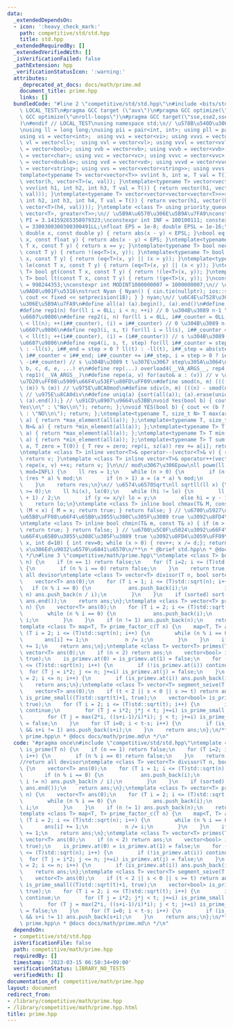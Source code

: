 ```yaml
---
data:
  _extendedDependsOn:
  - icon: ':heavy_check_mark:'
    path: competitive/std/std.hpp
    title: std.hpp
  _extendedRequiredBy: []
  _extendedVerifiedWith: []
  _isVerificationFailed: false
  _pathExtension: hpp
  _verificationStatusIcon: ':warning:'
  attributes:
    _deprecated_at_docs: docs/math/prime.md
    document_title: prime.hpp
    links: []
  bundledCode: "#line 2 \"competitive/std/std.hpp\"\n#include <bits/stdc++.h>\n#ifndef\
    \ LOCAL_TEST\n#pragma GCC target (\"avx\")\n#pragma GCC optimize(\"O3\")\n#pragma\
    \ GCC optimize(\"unroll-loops\")\n#pragma GCC target(\"sse,sse2,sse3,ssse3,sse4,popcnt,abm,mmx,avx,tune=native\"\
    )\n#endif // LOCAL_TEST\nusing namespace std;\n// \u578B\u540D\u306E\u77ED\u7E2E\
    \nusing ll = long long;\nusing pii = pair<int, int>; using pll = pair<ll, ll>;\n\
    using vi = vector<int>;  using vvi = vector<vi>; using vvvi = vector<vvi>;\nusing\
    \ vl = vector<ll>;  using vvl = vector<vl>; using vvvl = vector<vvl>;\nusing vb\
    \ = vector<bool>; using vvb = vector<vb>; using vvvb = vector<vvb>;\nusing vc\
    \ = vector<char>; using vvc = vector<vc>; using vvvc = vector<vvc>;\nusing vd\
    \ = vector<double>; using vvd = vector<vd>; using vvvd = vector<vvd>;\nusing vs\
    \ = vector<string>; using vvs = vector<vector<string>>; using vvvs = vector<vector<vector<string>>>;\n\
    template<typename T> vector<vector<T>> vv(int h, int w, T val = T()) { return\
    \ vector(h, vector<T>(w, val)); }\ntemplate<typename T> vector<vector<vector<T>>>\
    \ vvv(int h1, int h2, int h3, T val = T()) { return vector(h1, vector(h2, vector<T>(h3,\
    \ val))); }\ntemplate<typename T> vector<vector<vector<vector<T>>>> vvvv(int h1,\
    \ int h2, int h3, int h4, T val = T()) { return vector(h1, vector(h2, vector(h3,\
    \ vector<T>(h4, val)))); }\ntemplate <class T> using priority_queue_min = priority_queue<T,\
    \ vector<T>, greater<T>>;\n// \u5B9A\u6570\u306E\u5B9A\u7FA9\nconstexpr double\
    \ PI = 3.14159265358979323;\nconstexpr int INF = 100100111; constexpr ll INFL\
    \ = 3300300300300300491LL;\nfloat EPS = 1e-8; double EPSL = 1e-16;\nbool eq(const\
    \ double x, const double y) { return abs(x - y) < EPSL; }\nbool eq(const float\
    \ x, const float y) { return abs(x - y) < EPS; }\ntemplate<typename T> bool eq(const\
    \ T x, const T y) { return x == y; }\ntemplate<typename T> bool neq(const T x,\
    \ const T y) { return !(eq<T>(x, y)); }\ntemplate<typename T> bool ge(const T\
    \ x, const T y) { return (eq<T>(x, y) || (x > y)); }\ntemplate<typename T> bool\
    \ le(const T x, const T y) { return (eq<T>(x, y) || (x < y)); }\ntemplate<typename\
    \ T> bool gt(const T x, const T y) { return !(le<T>(x, y)); }\ntemplate<typename\
    \ T> bool lt(const T x, const T y) { return !(ge<T>(x, y)); }\nconstexpr int MODINT998244353\
    \ = 998244353;\nconstexpr int MODINT1000000007 = 1000000007;\n// \u5165\u51FA\u529B\
    \u9AD8\u901F\u5316\nstruct Nyan { Nyan() { cin.tie(nullptr); ios::sync_with_stdio(false);\
    \ cout << fixed << setprecision(18); } } nyan;\n// \u6C4E\u7528\u30DE\u30AF\u30ED\
    \u306E\u5B9A\u7FA9\n#define all(a) (a).begin(), (a).end()\n#define sz(x) ((int)(x).size())\n\
    #define rep1(n) for(ll i = 0LL; i < n; ++i) // 0 \u304B\u3089 n-1 \u307E\u3067\
    \u6607\u9806\n#define rep2(i, n) for(ll i = 0LL, i##_counter = 0LL; i##_counter\
    \ < ll(n); ++(i##_counter), (i) = i##_counter) // 0 \u304B\u3089 n-1 \u307E\u3067\
    \u6607\u9806\n#define rep3(i, s, t) for(ll i = ll(s), i##_counter = ll(s); i##_counter\
    \ < ll(t); ++(i##_counter), (i) = (i##_counter)) // s \u304B\u3089 t \u307E\u3067\
    \u6607\u9806\n#define rep4(i, s, t, step) for(ll i##_counter = step > 0 ? ll(s)\
    \ : -ll(s), i##_end = step > 0 ? ll(t) : -ll(t), i##_step = abs(step), i = ll(s);\
    \ i##_counter < i##_end; i##_counter += i##_step, i = step > 0 ? i##_counter :\
    \ -i##_counter) // s \u304B\u3089 t \u307E\u3067 step\u305A\u3064\n#define overload4(a,\
    \ b, c, d, e, ...) e\n#define rep(...) overload4(__VA_ARGS__, rep4, rep3, rep2,\
    \ rep1)(__VA_ARGS__)\n#define repe(a, v) for(auto& a : (v)) // v \u306E\u5168\u8981\
    \u7D20\uFF08\u5909\u66F4\u53EF\u80FD\uFF09\n#define smod(n, m) ((((n) % (m)) +\
    \ (m)) % (m)) // \u975E\u8CA0mod\n#define sdiv(n, m) (((n) - smod(n, m)) / (m))\
    \ // \u975E\u8CA0div\n#define uniq(a) {sort(all(a)); (a).erase(unique(all(a)),\
    \ (a).end());} // \u91CD\u8907\u9664\u53BB\nvoid Yes(bool b) { cout << (b ? \"\
    Yes\\n\" : \"No\\n\"); return; };\nvoid YES(bool b) { cout << (b ? \"YES\\n\"\
    \ : \"NO\\n\"); return; };\ntemplate<typename T, size_t N> T max(array<T, N>&\
    \ a) { return *max_element(all(a)); };\ntemplate<typename T, size_t N> T min(array<T,\
    \ N>& a) { return *min_element(all(a)); };\ntemplate<typename T> T max(vector<T>&\
    \ a) { return *max_element(all(a)); };\ntemplate<typename T> T min(vector<T>&\
    \ a) { return *min_element(all(a)); };\ntemplate<typename T> T sum(vector<T>&\
    \ a, T zero = T(0)) { T rev = zero; rep(i, sz(a)) rev += a[i]; return rev; };\n\
    \ntemplate <class T> inline vector<T>& operator--(vector<T>& v) { repe(x, v) --x;\
    \ return v; }\ntemplate <class T> inline vector<T>& operator++(vector<T>& v) {\
    \ repe(x, v) ++x; return v; }\n\n// mod\u3067\u306Epow\nll powm(ll a, ll n, ll\
    \ mod=INFL) {\n    ll res = 1;\n    while (n > 0) {\n        if (n & 1) res =\
    \ (res * a) % mod;\n        if (n > 1) a = (a * a) % mod;\n        n >>= 1;\n\
    \    }\n    return res;\n}\n// \u6574\u6570Sqrt\nll sqrtll(ll x) {\n    assert(x\
    \ >= 0);\n    ll hi(x), lo(0);\n    while (hi != lo) {\n        ll y = (hi + lo\
    \ + 1) / 2;\n        if (y <= x/y) lo = y;\n        else hi = y - 1;\n    }\n\
    \    return lo;\n}\ntemplate <class T> inline bool chmax(T& M, const T& x) { if\
    \ (M < x) { M = x; return true; } return false; } // \u6700\u5927\u5024\u3092\u66F4\
    \u65B0\uFF08\u66F4\u65B0\u3055\u308C\u305F\u3089 true \u3092\u8FD4\u3059\uFF09\
    \ntemplate <class T> inline bool chmin(T& m, const T& x) { if (m > x) { m = x;\
    \ return true; } return false; } // \u6700\u5C0F\u5024\u3092\u66F4\u65B0\uFF08\
    \u66F4\u65B0\u3055\u308C\u305F\u3089 true \u3092\u8FD4\u3059\uFF09\nint digit(ll\
    \ x, int d=10) { int rev=0; while (x > 0) { rev++; x /= d;}; return rev; } //\
    \ x\u306Ed\u9032\u6570\u6841\u6570\n/**\n * @brief std.hpp\n * @docs docs/std/std.md\n\
    \ */\n#line 3 \"competitive/math/prime.hpp\"\ntemplate <class T> bool is_prime(T\
    \ n) {\n    if (n == 1) return false;\n    for (T i=2; i <= (T)std::sqrt(n); i++)\
    \ {\n        if (n % i == 0) return false;\n    }\n    return true;\n};\n//return\
    \ all devisor\ntemplate <class T> vector<T> divisor(T n, bool sorted=true) {\n\
    \    vector<T> ans(0);\n    for (T i = 1; i <= (T)std::sqrt(n); i++) {\n     \
    \   if (n % i == 0) {\n            ans.push_back(i);\n            if (i * i !=\
    \ n) ans.push_back(n / i);\n        }\n    }\n    if (sorted) sort(ans.begin(),\
    \ ans.end());\n    return ans;\n};\ntemplate <class T> vector<T> prime_factor(T\
    \ n) {\n    vector<T> ans(0);\n    for (T i = 2; i <= (T)std::sqrt(n); i++) {\n\
    \        while (n % i == 0) {\n            ans.push_back(i);\n            n /=\
    \ i;\n        }\n    }\n    if (n != 1) ans.push_back(n);\n    return ans;\n};\n\
    template <class T> map<T, T> prime_factor_c(T n) {\n    map<T, T> ans;\n    for\
    \ (T i = 2; i <= (T)std::sqrt(n); i++) {\n        while (n % i == 0) {\n     \
    \       ans[i] += 1;\n            n /= i;\n        }\n    }\n    if (n != 1) ans[n]\
    \ += 1;\n    return ans;\n};\ntemplate <class T> vector<T> primes(T n) {\n   \
    \ vector<T> ans(0);\n    if (n < 2) return ans;\n    vector<bool> is_primev(n+1,\
    \ true);\n    is_primev.at(0) = is_primev.at(1) = false;\n    for (T i = 2; i\
    \ <= (T)std::sqrt(n); i++) {\n        if (!is_primev.at(i)) continue;\n      \
    \  for (T j = i*2; j <= n; j+=i) is_primev.at(j) = false;\n    }\n    for (T i\
    \ = 2; i <= n; i++) {\n        if (is_primev.at(i)) ans.push_back(i);\n    }\n\
    \    return ans;\n};\ntemplate <class T> vector<T> segment_seive(T s, T t) {\n\
    \    vector<T> ans(0);\n    if (t < 2 || s < 0 || s >= t) return ans;\n    vector<bool>\
    \ is_prime_small((T)std::sqrt(t)+1, true);\n    vector<bool> is_prime_large(t-s,\
    \ true);\n    for (T i = 2; i <= (T)std::sqrt(t); i++) {\n        if (!is_prime_small.at(i))\
    \ continue;\n        for (T j = i*2; j*j < t; j+=i) is_prime_small.at(j) = false;\n\
    \        for (T j = max(2*i, ((s+i-1)/i)*i); j < t; j+=i) is_prime_large.at(j-s)\
    \ = false;\n    }\n    for (T i=0; i < t-s; i++) {\n        if (is_prime_large.at(i)\
    \ && s+i != 1) ans.push_back(s+i);\n    }\n    return ans;\n};\n/**\n * @brief\
    \ prime.hpp\n * @docs docs/math/prime.md\n */\n"
  code: "#pragma once\n#include \"competitive/std/std.hpp\"\ntemplate <class T> bool\
    \ is_prime(T n) {\n    if (n == 1) return false;\n    for (T i=2; i <= (T)std::sqrt(n);\
    \ i++) {\n        if (n % i == 0) return false;\n    }\n    return true;\n};\n\
    //return all devisor\ntemplate <class T> vector<T> divisor(T n, bool sorted=true)\
    \ {\n    vector<T> ans(0);\n    for (T i = 1; i <= (T)std::sqrt(n); i++) {\n \
    \       if (n % i == 0) {\n            ans.push_back(i);\n            if (i *\
    \ i != n) ans.push_back(n / i);\n        }\n    }\n    if (sorted) sort(ans.begin(),\
    \ ans.end());\n    return ans;\n};\ntemplate <class T> vector<T> prime_factor(T\
    \ n) {\n    vector<T> ans(0);\n    for (T i = 2; i <= (T)std::sqrt(n); i++) {\n\
    \        while (n % i == 0) {\n            ans.push_back(i);\n            n /=\
    \ i;\n        }\n    }\n    if (n != 1) ans.push_back(n);\n    return ans;\n};\n\
    template <class T> map<T, T> prime_factor_c(T n) {\n    map<T, T> ans;\n    for\
    \ (T i = 2; i <= (T)std::sqrt(n); i++) {\n        while (n % i == 0) {\n     \
    \       ans[i] += 1;\n            n /= i;\n        }\n    }\n    if (n != 1) ans[n]\
    \ += 1;\n    return ans;\n};\ntemplate <class T> vector<T> primes(T n) {\n   \
    \ vector<T> ans(0);\n    if (n < 2) return ans;\n    vector<bool> is_primev(n+1,\
    \ true);\n    is_primev.at(0) = is_primev.at(1) = false;\n    for (T i = 2; i\
    \ <= (T)std::sqrt(n); i++) {\n        if (!is_primev.at(i)) continue;\n      \
    \  for (T j = i*2; j <= n; j+=i) is_primev.at(j) = false;\n    }\n    for (T i\
    \ = 2; i <= n; i++) {\n        if (is_primev.at(i)) ans.push_back(i);\n    }\n\
    \    return ans;\n};\ntemplate <class T> vector<T> segment_seive(T s, T t) {\n\
    \    vector<T> ans(0);\n    if (t < 2 || s < 0 || s >= t) return ans;\n    vector<bool>\
    \ is_prime_small((T)std::sqrt(t)+1, true);\n    vector<bool> is_prime_large(t-s,\
    \ true);\n    for (T i = 2; i <= (T)std::sqrt(t); i++) {\n        if (!is_prime_small.at(i))\
    \ continue;\n        for (T j = i*2; j*j < t; j+=i) is_prime_small.at(j) = false;\n\
    \        for (T j = max(2*i, ((s+i-1)/i)*i); j < t; j+=i) is_prime_large.at(j-s)\
    \ = false;\n    }\n    for (T i=0; i < t-s; i++) {\n        if (is_prime_large.at(i)\
    \ && s+i != 1) ans.push_back(s+i);\n    }\n    return ans;\n};\n/**\n * @brief\
    \ prime.hpp\n * @docs docs/math/prime.md\n */\n"
  dependsOn:
  - competitive/std/std.hpp
  isVerificationFile: false
  path: competitive/math/prime.hpp
  requiredBy: []
  timestamp: '2023-03-15 06:50:34+09:00'
  verificationStatus: LIBRARY_NO_TESTS
  verifiedWith: []
documentation_of: competitive/math/prime.hpp
layout: document
redirect_from:
- /library/competitive/math/prime.hpp
- /library/competitive/math/prime.hpp.html
title: prime.hpp
---
```

